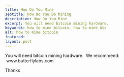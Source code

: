```yaml
---
title: How Do You Mine
seotitle: How Do You Do Mining
description: How Do You Mine
excerpt: You will need bitcoin mining hardware.
keywords: how to mine bitcoin, how to mine btc
alt: how to mine bitcoin
featured: 
layout: post
---
```


<p>You will need bitcoin mining hardware.  We recommend:  www.butterflylabs.com<p>
<p>Thanks<p>
